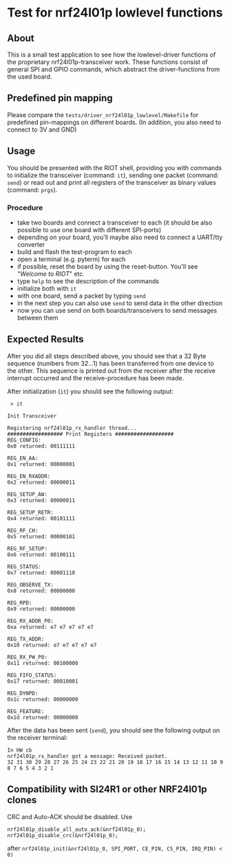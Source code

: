 # Test for nrf24l01p lowlevel functions

## About

This is a small test application to see how the lowlevel-driver functions of
the proprietary nrf24l01p-transceiver work. These functions consist of general
SPI and GPIO commands, which abstract the driver-functions from the used board.

## Predefined pin mapping

Please compare the `tests/driver_nrf24l01p_lowlevel/Makefile` for predefined
pin-mappings on different boards. (In addition, you also need to connect to 3V
and GND)

## Usage

You should be presented with the RIOT shell, providing you with commands to
initialize the transceiver (command: `it`), sending one packet (command:
`send`) or read out and print all registers of the transceiver as binary values
(command: `prgs`).

### Procedure

 * take two boards and connect a transceiver to each
   (it should be also possible to use one board with different SPI-ports)
 * depending on your board, you'll maybe also need to connect a UART/tty converter
 * build and flash the test-program to each
 * open a terminal (e.g. pyterm) for each
 * if possible, reset the board by using the reset-button. You'll see "_Welcome to RIOT_" etc.
 * type `help` to see the description of the commands
 * initialize both with `it`
 * with one board, send a packet by typing `send`
 * in the next step you can also use `send` to send data in the other direction
 * now you can use send on both boards/transceivers to send messages between them


## Expected Results

After you did all steps described above, you should see that a 32 Byte sequence
(numbers from 32...1) has been transferred from one device to the other. This
sequence is printed out from the receiver after the receive interrupt occurred
and the receive-procedure has been made.

After initialization (`it`) you should see the following output:

```
 > it

Init Transceiver

Registering nrf24l01p_rx_handler thread...
################## Print Registers ###################
REG_CONFIG:
0x0 returned: 00111111

REG_EN_AA:
0x1 returned: 00000001

REG_EN_RXADDR:
0x2 returned: 00000011

REG_SETUP_AW:
0x3 returned: 00000011

REG_SETUP_RETR:
0x4 returned: 00101111

REG_RF_CH:
0x5 returned: 00000101

REG_RF_SETUP:
0x6 returned: 00100111

REG_STATUS:
0x7 returned: 00001110

REG_OBSERVE_TX:
0x8 returned: 00000000

REG_RPD:
0x9 returned: 00000000

REG_RX_ADDR_P0:
0xa returned: e7 e7 e7 e7 e7

REG_TX_ADDR:
0x10 returned: e7 e7 e7 e7 e7

REG_RX_PW_P0:
0x11 returned: 00100000

REG_FIFO_STATUS:
0x17 returned: 00010001

REG_DYNPD:
0x1c returned: 00000000

REG_FEATURE:
0x1d returned: 00000000

```

After the data has been sent (`send`), you should see the following output on the receiver terminal:
```
In HW cb
nrf24l01p_rx_handler got a message: Received packet.
32 31 30 29 28 27 26 25 24 23 22 21 20 19 18 17 16 15 14 13 12 11 10 9 8 7 6 5 4 3 2 1

```

## Compatibility with SI24R1 or other NRF24l01p clones
CRC and Auto-ACK should be disabled.
Use
```
nrf24l01p_disable_all_auto_ack(&nrf24l01p_0);
nrf24l01p_disable_crc(&nrf24l01p_0);
```
after `nrf24l01p_init(&nrf24l01p_0, SPI_PORT, CE_PIN, CS_PIN, IRQ_PIN) < 0)`
